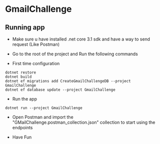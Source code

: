 # GmailChallenge

## Running app
- Make sure u have installed .net core 3.1 sdk and have a way to send request (Like Postman)

- Go to the root of the project and Run the following commands

- First time configuration
```
dotnet restore
dotnet build
dotnet ef migrations add CreateGmailChallengeDB --project GmailChallenge
dotnet ef database update --project GmailChallenge
```

- Run the app
```
dotnet run --project GmailChallenge
```

- Open Postman and import the "GMailChallenge.postman_collection.json" collection to start using the endpoints

- Have Fun
